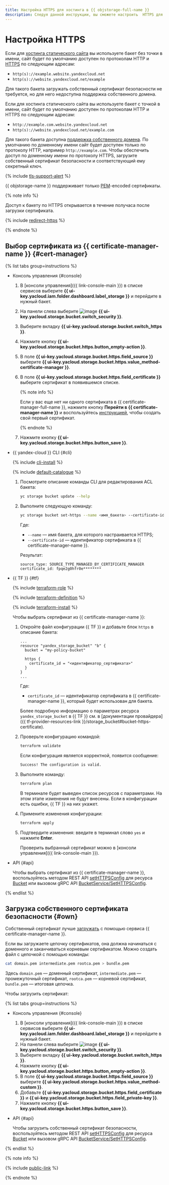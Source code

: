 ```yaml
---
title: Настройка HTTPS для хостинга в {{ objstorage-full-name }}
description: Следуя данной инструкции, вы сможете настроить  HTTPS для хостинга в {{ objstorage-name }}.
---
```


# Настройка HTTPS

Если для [хостинга статического сайта](../../concepts/hosting.md) вы используете бакет без точки в имени, сайт будет по умолчанию доступен по протоколам HTTP и [HTTPS](../../../glossary/ssl-certificate.md) по следующим адресам:

* `http(s)://example.website.yandexcloud.net`
* `http(s)://website.yandexcloud.net/example`

Для такого бакета загружать собственный сертификат безопасности не требуется, но для него недоступна поддержка собственного домена.

Если для хостинга статического сайта вы используете бакет с точкой в имени, сайт будет по умолчанию доступен по протоколам HTTP и HTTPS по следующим адресам:

* `http://example.com.website.yandexcloud.net`
* `http(s)://website.yandexcloud.net/example.com`

Для такого бакета доступна [поддержка собственного домена](./own-domain.md). По умолчанию по доменному имени сайт будет доступен только по протоколу HTTP, например `http://example.com`. Чтобы обеспечить доступ по доменному имени по протоколу HTTPS, загрузите собственный сертификат безопасности и соответствующий ему секретный ключ.


{% include [tls-support-alert](../../../_includes/storage/tls-support-alert.md) %}


{{ objstorage-name }} поддерживает только [PEM](https://en.wikipedia.org/wiki/Privacy-Enhanced_Mail)-encoded сертификаты.

{% note info %}

Доступ к бакету по HTTPS открывается в течение получаса после загрузки сертификата.

{% include [redirect-https](../../../_includes/storage/redirect-https.md) %}

{% endnote %}

## Выбор сертификата из {{ certificate-manager-name }} {#cert-manager}

{% list tabs group=instructions %}

- Консоль управления {#console}

    1. В [консоли управления]({{ link-console-main }}) в списке сервисов выберите **{{ ui-key.yacloud.iam.folder.dashboard.label_storage }}** и перейдите в нужный бакет.
    1. На панели слева выберите ![image](../../../_assets/console-icons/persons-lock.svg) **{{ ui-key.yacloud.storage.bucket.switch_security }}**.
    1. Выберите вкладку **{{ ui-key.yacloud.storage.bucket.switch_https }}**.
    1. Нажмите кнопку **{{ ui-key.yacloud.storage.bucket.https.button_empty-action }}**.
    1. В поле **{{ ui-key.yacloud.storage.bucket.https.field_source }}** выберите **{{ ui-key.yacloud.storage.bucket.https.value_method-certificate-manager }}**.
    1. В поле **{{ ui-key.yacloud.storage.bucket.https.field_certificate }}** выберите сертификат в появившемся списке. 
    
        {% note info %}
        
        Если у вас еще нет ни одного сертификата в {{ certificate-manager-full-name }}, нажмите кнопку **Перейти в {{ certificate-manager-name }}** и воспользуйтесь [инструкцией](../../../certificate-manager/quickstart/index.md), чтобы создать свой первый сертификат.  
        
        {% endnote %}

    1. Нажмите кнопку **{{ ui-key.yacloud.storage.bucket.https.button_save }}**.

- {{ yandex-cloud }} CLI {#cli}

  {% include [cli-install](../../../_includes/cli-install.md) %}

  {% include [default-catalogue](../../../_includes/default-catalogue.md) %}

  1. Посмотрите описание команды CLI для редактирования ACL бакета:

     ```bash
     yc storage bucket update --help
     ```  

  1. Выполните следующую команду:

     ```bash
     yc storage bucket set-https --name <имя_бакета> --certificate-id <идентификатор_сертификата> 
     ```  

     Где:
     * `--name` — имя бакета, для которого настраивается HTTPS;
     * `--certificate-id` — идентификатор сертификата в {{ certificate-manager-name }}.

     Результат:

     ```text
     source_type: SOURCE_TYPE_MANAGED_BY_CERTIFICATE_MANAGER
     certificate_id: fpqe2g0hfr0e********
     ```

- {{ TF }} {#tf}

  {% include [terraform-role](../../../_includes/storage/terraform-role.md) %}
 
  {% include [terraform-definition](../../../_tutorials/_tutorials_includes/terraform-definition.md) %}

  
  {% include [terraform-install](../../../_includes/terraform-install.md) %}


  Чтобы выбрать сертификат из {{ certificate-manager-name }}:

  1. Откройте файл конфигурации {{ TF }} и добавьте блок `https` в описание бакета:

     ```hcl
     ...
     resource "yandex_storage_bucket" "b" {
       bucket = "my-policy-bucket"

       https {
         certificate_id = "<идентификатор_сертификата>"
       }
     }
     ...
     ```

     Где:
     * `certificate_id` — идентификатор сертификата в {{ certificate-manager-name }}, который будет использован для бакета.

     Более подробную информацию о параметрах ресурса `yandex_storage_bucket` в {{ TF }} см. в [документации провайдера]({{ tf-provider-resources-link }}/storage_bucket#bucket-https-certificate).

  1. Проверьте конфигурацию командой:

     ```bash
     terraform validate
     ```
     
     Если конфигурация является корректной, появится сообщение:
     
     ```bash
     Success! The configuration is valid.
     ```

  1. Выполните команду:

     ```bash
     terraform plan
     ```
  
     В терминале будет выведен список ресурсов с параметрами. На этом этапе изменения не будут внесены. Если в конфигурации есть ошибки, {{ TF }} на них укажет.

  1. Примените изменения конфигурации:

     ```bash
     terraform apply
     ```
     
  1. Подтвердите изменения: введите в терминал слово `yes` и нажмите **Enter**.

     Проверить выбранный сертификат можно в [консоли управления]({{ link-console-main }}).

- API {#api}

  Чтобы выбрать сертификат из {{ certificate-manager-name }}, воспользуйтесь методом REST API [setHTTPSConfig](../../api-ref/Bucket/setHTTPSConfig.md) для ресурса [Bucket](../../api-ref/Bucket/index.md) или вызовом gRPC API [BucketService/SetHTTPSConfig](../../api-ref/grpc/Bucket/setHTTPSConfig.md).

{% endlist %}

## Загрузка собственного сертификата безопасности {#own}

Собственный сертификат лучше [загружать](../../../certificate-manager/operations/import/cert-create.md) с помощью сервиса {{ certificate-manager-name }}.

Если вы загружаете цепочку сертификатов, она должна начинаться с доменного и заканчиваться корневым сертификатом. Можно создать файл с цепочкой с помощью команды:

```bash
cat domain.pem intermediate.pem rootca.pem > bundle.pem
```

Здесь `domain.pem` — доменный сертификат, `intermediate.pem` — промежуточный сертификат, `rootca.pem` — корневой сертификат, `bundle.pem` — итоговая цепочка.

Чтобы загрузить сертификат:

{% list tabs group=instructions %}

- Консоль управления {#console}

   1. В [консоли управления]({{ link-console-main }}) в списке сервисов выберите **{{ ui-key.yacloud.iam.folder.dashboard.label_storage }}** и перейдите в нужный бакет.
   1. На панели слева выберите ![image](../../../_assets/console-icons/persons-lock.svg) **{{ ui-key.yacloud.storage.bucket.switch_security }}**.
   1. Выберите вкладку **{{ ui-key.yacloud.storage.bucket.switch_https }}**.
   1. Нажмите кнопку **{{ ui-key.yacloud.storage.bucket.https.button_empty-action }}**.
   1. В поле **{{ ui-key.yacloud.storage.bucket.https.field_source }}** выберите **{{ ui-key.yacloud.storage.bucket.https.value_method-custom }}**.
   1. Добавьте **{{ ui-key.yacloud.storage.bucket.https.field_certificate }}** и **{{ ui-key.yacloud.storage.bucket.https.field_private-key }}**.
   1. Нажмите кнопку **{{ ui-key.yacloud.storage.bucket.https.button_save }}**.

- API {#api}

  Чтобы загрузить собственный сертификат безопасности, воспользуйтесь методом REST API [setHTTPSConfig](../../api-ref/Bucket/setHTTPSConfig.md) для ресурса [Bucket](../../api-ref/Bucket/index.md) или вызовом gRPC API [BucketService/SetHTTPSConfig](../../api-ref/grpc/Bucket/setHTTPSConfig.md).

{% endlist %}

{% note info %}

{% include [public-link](../../../_includes/storage/public-link.md) %}

{% endnote %}